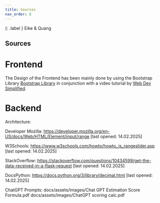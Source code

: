```yaml
---
title: Sources
nav_order: 8
---
```


{: .label }
Eike & Quang

## Sources

# Frontend
The Design of the Frontend has been mainly done by using the Bootstrap Library <a href="https://getbootstrap.com/docs/5.3/getting-started/introduction/">Bootstrap Library</a> in conjunction with a video tutorial by <a href="https://youtu.be/Jyvffr3aCp0?si=DGxIimwR4o9BIFTx">Web Dev Simplified</a>.

# Backend

Architecture:

Developer Mozilla: https://developer.mozilla.org/en-US/docs/Web/HTML/Element/input/range [last opened: 14.02.2025]

W3Schools: https://www.w3schools.com/howto/howto_js_rangeslider.asp [last opened: 14.02.2025]

StackOverflow: https://stackoverflow.com/questions/10434599/get-the-data-received-in-a-flask-request [last opened: 14.02.2025]

DocsPython: https://docs.python.org/3/library/decimal.html [last opened: 14.02.2025]

ChatGPT Prompts:
docs/assets/images/Chat GPT Estimation Score Formula.pdf
docs/assets/images/ChatGPT scoring calc.pdf


